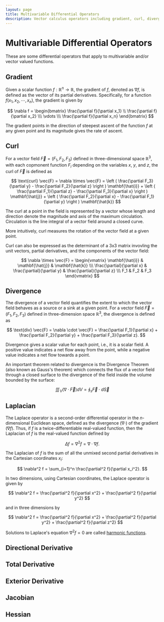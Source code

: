 ```yaml
---
layout: page
title: Multivariable Differential Operators
description: Vector calculus operators including gradient, curl, divergence, and Laplacian with geometric interpretations, mathematical definitions, and applications to physics and engineering.
---
```


# Multivariable Differential Operators

These are some differential operators that apply to multivariable and/or vector valued functions.

## Gradient

Given a scalar function $f : \mathbb{R}^n \to \mathbb{R}$, the gradient of $f$, denoted as $\nabla f$, is defined as the vector of its partial derivatives. Specifically, for a function $f(x_1, x_2, \cdots, x_n)$, the gradient is given by

$$ \nabla f = \begin{bmatrix} \frac{\partial f}{\partial x_1} \\  \frac{\partial f}{\partial x_2} \\\ \vdots \\\ \frac{\partial f}{\partial x_n} \end{bmatrix} $$

The gradient points in the direction of steepest ascent of the function $f$ at any given point and its magnitude gives the rate of ascent.

## Curl

For a vector field $\vec{F} = (F_1, F_2, F_3)$ defined in three-dimensional space $\mathbb{R}^3$, with each copmonent function $F_i$ depending on the variables $x$, $y$, and $z$, the curl of $\vec{F}$ is defined as

$$ \text{curl} \vec{F} = \nabla \times \vec{F} = \left ( \frac{\partial F_3}{\partial y} - \frac{\partial F_2}{\partial z} \right ) \mathbf{\hat{i}} + \left ( \frac{\partial F_1}{\partial z} - \frac{\partial F_3}{\partial x} \right ) \mathbf{\hat{j}} + \left ( \frac{\partial F_2}{\partial x} - \frac{\partial F_1}{\partial y} \right ) \mathbf{\hat{k}} $$

The curl at a point in the field is represented by a vector whose length and direction denote the magnitude and axis of the maximum circulation. Circulation is the line integral of a vector field around a closed curve.

More intuitively, curl measures the rotation of the vector field at a given point.

Curl can also be expressed as the determinant of a 3x3 matrix invovling the unit vectors, partial derivatives, and the components of the vector field:

$$ \nabla \times \vec{F} = \begin{vmatrix} \mathbf{\hat{i}} & \mathbf{\hat{j}} & \mathbf{\hat{k}}  \\\ \frac{\partial}{\partial x} & \frac{\partial}{\partial y} & \frac{\partial}{\partial z} \\\ F_1 & F_2 & F_3  \end{vmatrix} $$

## Divergence

The divergence of a vector field quantifies the extent to which the vector field behaves as a source or a sink at a given point. For a vector field $\vec{F} = (F_1, F_2, F_3)$ defined in three-dimension space $\mathbb{R}^3$, the divergence is defined as

$$ \text{div} \vec{F} = \nabla \cdot \vec{F} = \frac{\partial F_1}{\partial x} + \frac{\partial F_2}{\partial y} + \frac{\partial F_3}{\partial z}. $$

Divergence gives a scalar value for each point, i.e., it is a scalar field. A positive value indicates a net flow away from the point, while a negative value indicates a net flow towards a point.

An important theorem related to divergence is the Divergence Theorem (also known as Gauss's theorem) which connects the flux of a vector field through a closed surface to the divergence of the field inside the volume bounded by the surface:

$$ \iiint_V (\nabla \cdot \vec{F}) dV = \oint_s \vec{F} \cdot d\vec{S} $$ 

## Laplacian
The Laplace operator is a second-order differential operator in the $n$-dimensional Euclidean space, defined as the divergence $(\nabla \cdot)$ of the gradient $(\nabla f$). Thus, if $f$ is a twice-differentiable real-valued function, then the Laplacian of $f$ is the real-valued function defined by

$$ \Delta f = \nabla^2 f = \nabla \cdot \nabla f. $$

The Laplacian of $f$ is the sum of all the unmixed second partial derivatives in the Cartesian coordinates $x_i$:

$$ \nabla^2 f = \sum_{i=1}^n \frac{\partial^2 f}{\partial x_i^2}. $$

In two dimensions, using Cartesian coordinates, the Laplace operator is given by

$$ \nabla^2 f = \frac{\partial^2 f}{\partial x^2} + \frac{\partial^2 f}{\partial y^2} $$

and in three dimensions by

$$ \nabla^2 f = \frac{\partial^2 f}{\partial x^2} + \frac{\partial^2 f}{\partial y^2} + \frac{\partial^2 f}{\partial z^2} $$

Solutions to Laplace's equation $\nabla^2 f = 0$ are called [harmonic functions](../complex/module%2006%20-%20harmonic.html).


## Directional Derivative

## Total Derivative

## Exterior Derivative

## Jacobian


## Hessian
